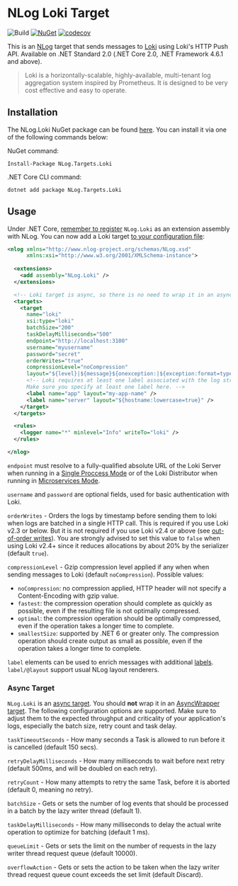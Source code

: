 # NLog Loki Target

![Build](https://github.com/corentinaltepe/nlog.loki/workflows/Build/badge.svg)
[![NuGet](https://img.shields.io/nuget/v/NLog.Targets.Loki)](https://www.nuget.org/packages/NLog.Targets.Loki)
[![codecov](https://codecov.io/gh/corentinaltepe/nlog.loki/branch/master/graph/badge.svg?token=84N5XB4J09)](https://codecov.io/gh/corentinaltepe/nlog.loki)

This is an [NLog](https://nlog-project.org/) target that sends messages to [Loki](https://grafana.com/oss/loki/) using Loki's HTTP Push API. Available on .NET Standard 2.0 (.NET Core 2.0, .NET Framework 4.6.1 and above).

> Loki is a horizontally-scalable, highly-available, multi-tenant log aggregation system inspired by Prometheus. It is designed to be very cost effective and easy to operate.

## Installation

The NLog.Loki NuGet package can be found [here](https://www.nuget.org/packages/NLog.Targets.Loki). You can install it via one of the following commands below:

NuGet command:

    Install-Package NLog.Targets.Loki

.NET Core CLI command:

    dotnet add package NLog.Targets.Loki

## Usage

Under .NET Core, [remember to register](https://github.com/nlog/nlog/wiki/Register-your-custom-component) `NLog.Loki` as an extension assembly with NLog. You can now add a Loki target [to your configuration file](https://github.com/nlog/nlog/wiki/Tutorial#Configure-NLog-Targets-for-output):

```xml
<nlog xmlns="http://www.nlog-project.org/schemas/NLog.xsd"
      xmlns:xsi="http://www.w3.org/2001/XMLSchema-instance">
  
  <extensions>
    <add assembly="NLog.Loki" />
  </extensions>

  <!-- Loki target is async, so there is no need to wrap it in an async target wrapper. -->
  <targets>
    <target 
      name="loki" 
      xsi:type="loki"
      batchSize="200"
      taskDelayMilliseconds="500"
      endpoint="http://localhost:3100"
      username="myusername"
      password="secret"
      orderWrites="true"
      compressionLevel="noCompression"
      layout="${level}|${message}${onexception:|${exception:format=type,message,method:maxInnerExceptionLevel=5:innerFormat=shortType,message,method}}|source=${logger}">
      <!-- Loki requires at least one label associated with the log stream. 
      Make sure you specify at least one label here. -->
      <label name="app" layout="my-app-name" />
      <label name="server" layout="${hostname:lowercase=true}" />
    </target>
  </targets>

  <rules>
    <logger name="*" minlevel="Info" writeTo="loki" />
  </rules>

</nlog>
```

`endpoint` must resolve to a fully-qualified absolute URL of the Loki Server when running in a [Single Proccess Mode](https://grafana.com/docs/loki/latest/overview/#modes-of-operation) or of the Loki Distributor when running in [Microservices Mode](https://grafana.com/docs/loki/latest/overview/#distributor).

`username` and `password` are optional fields, used for basic authentication with Loki.

`orderWrites` - Orders the logs by timestamp before sending them to loki when logs are batched in a single HTTP call. This is required if you use Loki v2.3 or below. But it is not required if you use Loki v2.4 or above (see [out-of-order writes](https://grafana.com/docs/loki/next/configuration/#accept-out-of-order-writes)). You are strongly advised to set this value to `false` when using Loki v2.4+ since it reduces allocations by about 20% by the serializer (default `true`).

`compressionLevel` - Gzip compression level applied if any when when sending messages to Loki (default `noCompression`). Possible values:

- `noCompression`: no compression applied, HTTP header will not specify a Content-Encoding with gzip value.
- `fastest`: the compression operation should complete as quickly as possible, even if the resulting file is not optimally compressed.
- `optimal`: the compression operation should be optimally compressed, even if the operation takes a longer time to complete.
- `smallestSize`: supported by .NET 6 or greater only. The compression operation should create output as small as possible, even if the operation takes a longer time to complete.

`label` elements can be used to enrich messages with additional [labels](https://grafana.com/docs/loki/latest/design-documents/labels/). `label/@layout` support usual NLog layout renderers.

### Async Target
`NLog.Loki` is an [async target](https://github.com/NLog/NLog/wiki/How-to-write-a-custom-async-target#asynctasktarget-features). You should **not** wrap it in an [AsyncWrapper target](https://github.com/NLog/NLog/wiki/AsyncWrapper-target). The following configuration options are supported. Make sure to adjust them to the expected throughput and criticality of your application's logs, especially the batch size, retry count and task delay.

`taskTimeoutSeconds` - How many seconds a Task is allowed to run before it is cancelled (default 150 secs).

`retryDelayMilliseconds` - How many milliseconds to wait before next retry (default 500ms, and will be doubled on each retry).

`retryCount` - How many attempts to retry the same Task, before it is aborted (default 0, meaning no retry).

`batchSize` - Gets or sets the number of log events that should be processed in a batch by the lazy writer thread (default 1).

`taskDelayMilliseconds` - How many milliseconds to delay the actual write operation to optimize for batching (default 1 ms).

`queueLimit` - Gets or sets the limit on the number of requests in the lazy writer thread request queue (default 10000).

`overflowAction` - Gets or sets the action to be taken when the lazy writer thread request queue count exceeds the set limit (default Discard).

